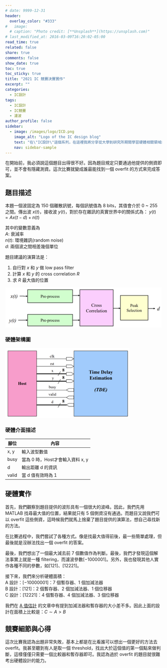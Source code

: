 ```yaml
---
# date: 9999-12-31
header:
  overlay_color: "#333"
#   image: 
  # caption: "Photo credit: [**Unsplash**](https://unsplash.com)"
# last_modified_at: 2016-03-09T16:20:02-05:00
read_time: true
related: false
share: true
comments: false
show_date: true
toc: true
toc_sticky: true
title: "2021 IC 競賽決賽實作"
excerpt: ""
categories:
  - IC設計
tags:
  - IC設計
  - IC競賽
  - 濾波
author_profile: false
sidebar:
  - image: /images/logo/ICD.png
    image_alt: "Logo of the IC design blog"
    text: "在\"IC設計\"這個系列，在這裡我將分享從大學到研究所期間學習硬體相關領域的經驗和學問。我深入研究了許多硬體相關的議題，包括適合硬體的演算法、電路設計等等。希望透過分享，可以為對硬體有興趣的讀者提供有價值的知識和經驗！"
    nav: sidebar-sample
---
```

在開始前，我必須說這個題目出得很不好。因為題目規定只要通過他提供的側資即可，並不會有隱藏測資。這次比賽就變成誰最能找到一個 overfit 的方式來完成答案。

## 題目描述
本題一個波固定為 150 個離散訊號，每個訊號值為 8 bits，其值會介於 0 ~ 255 之間。傳出波 $x(t)$，接收波 $y(t)$，對於存在雜訊的真實世界中的關係式為：
$y(t)=Ax(t-d)+n(t)$

其中的變數意義為<br>
$A:$ 衰減率<br>
$n(t)$: 環境雜訊(random noise)<br>
$d$: 兩個波之間相差幾個單位<br>

題目建議的演算法是：
1. 自行對 $x$ 和 $y$ 做 low pass filter
2. 計算 $x$ 和 $y$ 的 cross correlation $R$
3. 求 $R$ 最大值的位置

<img src="/images/post_ICD/2021-Algor.png" alt="Flow of a ECG QRS detection algorithm" width=600>

### 硬體架構圖
<img src="/images/post_ICD/2021-HW.png" alt="Hardware diagram of a ECG QRS detector" width=400>

### 硬體介面描述

| 腳位 | 內容 |
| - | - |
| x, y | 輸入波型數值 |
| busy | 當為 0 時，Host才會輸入資料 x, y |
| d | 輸出距離 d 的資訊 |
| valid | 當 d 值有效時為 1 |

## 硬體實作
首先，我們觀察到題目提供的波形具有一個很大的波峰。因此，我們先用 MATLAB 找尋最大值的位置，結果就只有 5 個側資沒有通過。而題目又說我們可以 overfit 這些側資，這時候我們就馬上捨棄了題目提供的演算法，想自己尋找新的方法。

在比賽過程中，我們嘗試了各種方式。像是找最大值得前後，最一些簡單處理，但最後就是沒辦法找出一個 overfit 的答案。

最後，我們想出了一個最大減去前 7 個數值作為判斷。最後，我們才發現這個解法事實上就是一種 filtering，而濾波參數$[-1 0 0 0 0 0 1]$。另外，我也發現其他人實作各種不同的參數，如$[1 2 1]$、$[1 2 2 2 1]$。

接下來，我們來分析硬體面積：<br>
A 設計：$[-1 0 0 0 0 0 0 1]$：7 個暫存器、1 個加減法器<br>
B 設計：$[1 2 1]$：2 個暫存器、2 個加減法器、1 個位移器<br>
C 設計：$[1 2 2 2 1]$：4 個暫存器、4 個加減法器、3 個位移器<br>

我們在 [A 值估計](/IC設計/ICD_02) 的文章中有提到加減法器和暫存器的大小差不多。因此上面的設計在面積上比較是：$C \sim A > B$

## 競賽細節與心得
這次比賽我認為出題非常失敗，基本上都是在比看誰可以想出一個更好的方法去 overfit。我甚至聽到有人是取一個 threshold，找出大於這個值的第一個點來做判斷，這樣僅僅只需要一個比較器和暫存器即可。我認為過於 overfit 的題目就很難考出硬體設計的能力。